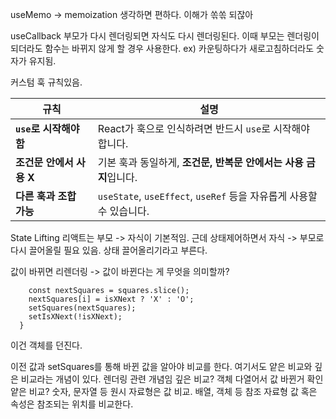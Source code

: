 useMemo
-> memoization 생각하면 편하다.
이해가 쏚쏚 되잖아

useCallback
부모가 다시 렌더링되면 자식도 다시 렌더링된다.
이때 부모는 렌더링이 되더라도 함수는 바뀌지 않게 할 경우 사용한다.
ex) 카운팅하다가 새로고침하더라도 숫자가 유지됨.

커스텀 훅
규칙있음.

| 규칙                | 설명                                                    |
| ----------------- | ----------------------------------------------------- |
| **`use`로 시작해야 함** | React가 훅으로 인식하려면 반드시 `use`로 시작해야 합니다.                 |
| **조건문 안에서 사용 X**  | 기본 훅과 동일하게, **조건문, 반복문 안에서는 사용 금지**입니다.               |
| **다른 훅과 조합 가능**   | `useState`, `useEffect`, `useRef` 등을 자유롭게 사용할 수 있습니다. |


State Lifting
리액트는 부모 -> 자식이 기본적임.
근데 상태제어하면서 자식 -> 부모로 다시 끌어올릴 필요 있음.
상태 끌어올리기라고 부른다.

값이 바뀌면 리렌더링 -> 값이 바뀐다는 게 무엇을 의미할까?

```
    const nextSquares = squares.slice();
    nextSquares[i] = isXNext ? 'X' : 'O';
    setSquares(nextSquares);
    setIsXNext(!isXNext);
  }
```
이건 객체를 던진다.

이전 값과 setSquares를 통해 바뀐 값을 알아야 비교를 한다.
여기서도 얕은 비교와 깊은 비교라는 개념이 있다. 렌더링 관련 개념임
깊은 비교? 객체 다열어서 값 바뀐거 확인
얕은 비교? 숫자, 문자열 등 원시 자료형은 값 비교.
배열, 객체 등 참조 자료형 값 혹은 속성은 참조되는 위치를 비교한다.